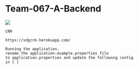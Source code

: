 # Team-067-A-Backend

<img src="https://res.cloudinary.com/moversng/image/upload/v1598887746/easycrmx2_kqmi0r.svg" />

````
CRM

https://sdgcrm.herokuapp.com/

Running the application.
rename the application-example.properties file 
to application.properties and update the following config
in [ ]